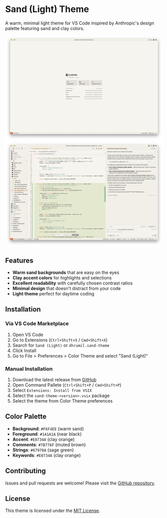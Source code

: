 # Sand (Light) Theme

A warm, minimal light theme for VS Code inspired by Anthropic's design palette featuring sand and clay colors.

![Sand (Light) starter screen](images/start.png)
![Sand (Light) Code w/ chat window ](images/code.png)

## Features

- **Warm sand backgrounds** that are easy on the eyes
- **Clay accent colors** for highlights and selections  
- **Excellent readability** with carefully chosen contrast ratios
- **Minimal design** that doesn't distract from your code
- **Light theme** perfect for daytime coding

## Installation

### Via VS Code Marketplace

1. Open VS Code
2. Go to Extensions (`Ctrl+Shift+X` / `Cmd+Shift+X`)
3. Search for `Sand (Light)` or `dhrumil.sand-theme`
4. Click Install
5. Go to File > Preferences > Color Theme and select "Sand (Light)"

### Manual Installation

1. Download the latest release from [GitHub](https://github.com/dhrumilcse/sand-theme)
2. Open Command Pallete (`Ctrl+Shift+P` / `Cmd+Shift+P`)
3. Select `Extensions: Install from VSIX`
4. Select the `sand-theme-<version>.vsix` package
4. Select the theme from Color Theme preferences

## Color Palette

- **Background**: `#F6F4EE` (warm sand)
- **Foreground**: `#1A1A1A` (near black)
- **Accent**: `#E0734A` (clay orange)
- **Comments**: `#7B776F` (muted brown)
- **Strings**: `#67978A` (sage green)
- **Keywords**: `#E0734A` (clay orange)

## Contributing

Issues and pull requests are welcome! Please visit the [GitHub repository](https://github.com/dhrumilcse/sand-theme).

## License

This theme is licensed under the [MIT License](LICENSE).
